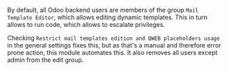 By default, all Odoo backend users are members of the group `Mail Template Editor`,
which allows editing dynamic templates. This in turn allows to run code, which allows to
escalate privileges.

Checking `Restrict mail templates edition and QWEB placeholders usage` in the general
settings fixes this, but as that's a manual and therefore error prone action, this
module automates this. It also removes all users except admin from the edit group.
